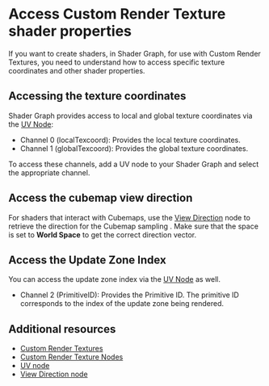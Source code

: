 # Access Custom Render Texture shader properties

If you want to create shaders, in Shader Graph, for use with Custom Render Textures, you need to understand how to access specific texture coordinates and other shader properties.

## Accessing the texture coordinates 

Shader Graph provides access to local and global texture coordinates via the [UV Node](https://docs.unity3d.com/Packages/com.unity.shadergraph@latest?subfolder=/manual/UV-Node.html):
- Channel 0 (localTexcoord): Provides the local texture coordinates.
- Channel 1 (globalTexcoord): Provides the global texture coordinates.

To access these channels, add a UV node to your Shader Graph and select the appropriate channel.

## Access the cubemap view direction

For shaders that interact with Cubemaps, use the [View Direction](https://docs.unity3d.com/Packages/com.unity.shadergraph@latest?subfolder=/manual/View-Direction-Node.html) node to retrieve the direction for the Cubemap sampling . Make sure that the space is set to **World Space** to get the correct direction vector.

## Access the Update Zone Index

You can access the update zone index via the [UV Node](https://docs.unity3d.com/Packages/com.unity.shadergraph@latest?subfolder=/manual/UV-Node.html) as well.
- Channel 2 (PrimitiveID): Provides the Primitive ID. The primitive ID corresponds to the index of the update zone being rendered.

## Additional resources
- [Custom Render Textures](https://docs.unity3d.com/Manual/class-CustomRenderTexture.html)
- [Custom Render Texture Nodes](Custom-Render-Texture-Nodes.md)
- [UV node](https://docs.unity3d.com/Packages/com.unity.shadergraph@latest?subfolder=/manual/UV-Node.html)
- [View Direction node](https://docs.unity3d.com/Packages/com.unity.shadergraph@latest?subfolder=/manual/View-Direction-Node.html)
